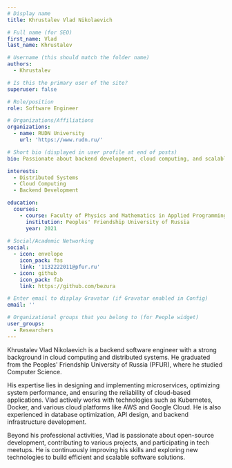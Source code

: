 ```yaml
---
# Display name
title: Khrustalev Vlad Nikolaevich

# Full name (for SEO)
first_name: Vlad
last_name: Khrustalev

# Username (this should match the folder name)
authors:
  - Khrustalev

# Is this the primary user of the site?
superuser: false

# Role/position
role: Software Engineer

# Organizations/Affiliations
organizations:
  - name: RUDN University
    url: 'https://www.rudn.ru/'

# Short bio (displayed in user profile at end of posts)
bio: Passionate about backend development, cloud computing, and scalable architecture solutions.

interests:
  - Distributed Systems
  - Cloud Computing
  - Backend Development

education:
  courses:
    - course: Faculty of Physics and Mathematics in Applied Programming
      institution: Peoples' Friendship University of Russia
      year: 2021
    
# Social/Academic Networking
social:
  - icon: envelope
    icon_pack: fas
    link: '1132222011@pfur.ru'
  - icon: github
    icon_pack: fab
    link: https://github.com/bezura

# Enter email to display Gravatar (if Gravatar enabled in Config)
email: ''

# Organizational groups that you belong to (for People widget)
user_groups:
  - Researchers
---
```


Khrustalev Vlad Nikolaevich is a backend software engineer with a strong background in cloud computing and distributed systems. He graduated from the Peoples' Friendship University of Russia (PFUR), where he studied Computer Science.

His expertise lies in designing and implementing microservices, optimizing system performance, and ensuring the reliability of cloud-based applications. Vlad actively works with technologies such as Kubernetes, Docker, and various cloud platforms like AWS and Google Cloud. He is also experienced in database optimization, API design, and backend infrastructure development.

Beyond his professional activities, Vlad is passionate about open-source development, contributing to various projects, and participating in tech meetups. He is continuously improving his skills and exploring new technologies to build efficient and scalable software solutions.
